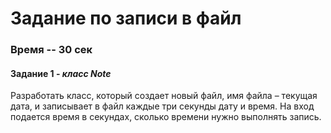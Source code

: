 # Задание по записи в файл

### Время -- 30 сек 

#### Задание 1 - _класс Note_
Разработать класс, который создает новый файл, имя файла – текущая дата, и записывает в файл каждые три секунды дату и время. 
На вход подается время в секундах, сколько времени нужно выполнять запись.

